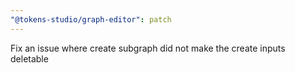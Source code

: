 ```yaml
---
"@tokens-studio/graph-editor": patch
---
```


Fix an issue where create subgraph did not make the create inputs deletable
